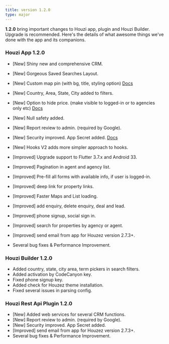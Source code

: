 ```yaml
---
title: version 1.2.0
type: major
---
```


**1.2.0** bring important changes to Houzi app, plugin and Houzi Builder. Upgrade is recommended. Here's the details of what awesome things we've done with the app and its companions.

### Houzi App 1.2.0
- [New] Shiny new and comprehensive CRM.
- [New] Gorgeous Saved Searches Layout.
- [New] Custom map pin (with bg, title, styling option) [Docs](https://houzi-docs.booleanbites.com/hooks-widgets/set_custom_marker)
- [New] Country, Area, State, City added to filters.
- [New] Option to hide price. (make visible to logged-in or to agencies only etc) [Docs](https://houzi-docs.booleanbites.com/hooks-widgets/hide_show_price)
- [New] Null safety added.
- [New] Report review to admin. (required by Google).
- [New] Security improved. App Secret added. [Docs](https://houzi-docs.booleanbites.com/tools/app_secret)
- [New] Hooks V2 adds more simpler approach to hooks.
- [Improved] Upgrade support to Flutter 3.7.x and Android 33.
- [Improved] Pagination in agent and agency list.
- [Improved] Pre-fill all forms with available info, if user is logged-in.
- [Improved] deep link for property links.
- [Improved] Faster Maps and List loading.
- [Improved] add enquiry, delete enquiry, deal and lead.
- [Improved] phone signup, social sign in.
- [Improved] search for properties by agency or agent.
- [Improved] send email from app for Houzez version 2.7.3+.
 
- Several bug fixes & Performance Improvement.

### Houzi Builder 1.2.0
- Added country, state, city area, term pickers in search filters.
- Added activation by CodeCanyon key.
- Fixed phone signup key.
- Added check for Houzez theme installation.
- Fixed several issues in parsing config.

### Houzi Rest Api Plugin 1.2.0
- [New] Added web services for several CRM functions.
- [New] Report review to admin. (required by Google).
- [New] Security improved. App Secret added.
- [Improved] send email from app for Houzez version 2.7.3+.
- Several bug fixes & Performance Improvement.